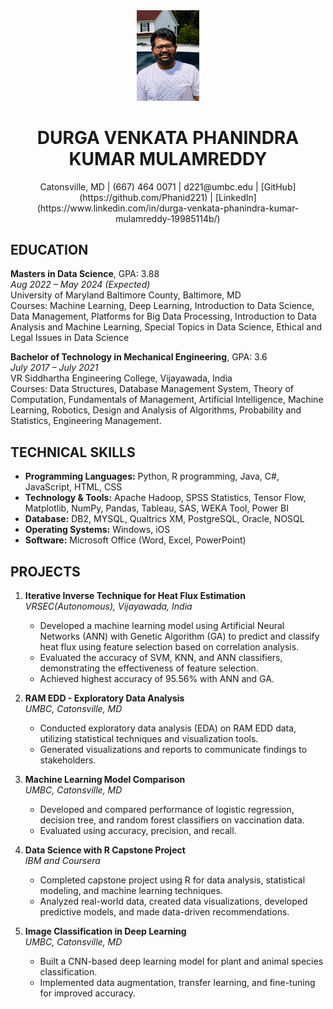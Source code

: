 <center>
<img src="Phani_Headshot.jpeg" alt="Phani_Headshot" width="100"/>
<h1>DURGA VENKATA PHANINDRA KUMAR MULAMREDDY</h1>
Catonsville, MD | (667) 464 0071 | d221@umbc.edu | [GitHub] (https://github.com/Phanid221) | [LinkedIn] (https://www.linkedin.com/in/durga-venkata-phanindra-kumar-mulamreddy-19985114b/) 
</center>

## EDUCATION
**Masters in Data Science**, GPA: 3.88  
*Aug 2022 – May 2024 (Expected)*  
University of Maryland Baltimore County, Baltimore, MD  
Courses: Machine Learning, Deep Learning, Introduction to Data Science, Data Management, Platforms for Big Data Processing, Introduction to Data Analysis and Machine Learning, Special Topics in Data Science, Ethical and Legal Issues in Data Science

**Bachelor of Technology in Mechanical Engineering**, GPA: 3.6                               
*July 2017 – July 2021*  
VR Siddhartha Engineering College, Vijayawada, India  
Courses: Data Structures, Database Management System, Theory of Computation, Fundamentals of Management, Artificial Intelligence, Machine Learning, Robotics, Design and Analysis of Algorithms, Probability and Statistics, Engineering Management.

## TECHNICAL SKILLS
- **Programming Languages:** Python, R programming, Java, C#, JavaScript, HTML, CSS
- **Technology & Tools:** Apache Hadoop, SPSS Statistics, Tensor Flow, Matplotlib, NumPy, Pandas, Tableau, SAS, WEKA Tool, Power BI
- **Database:** DB2, MYSQL, Qualtrics XM, PostgreSQL, Oracle, NOSQL
- **Operating Systems:** Windows, iOS
- **Software:** Microsoft Office (Word, Excel, PowerPoint)

## PROJECTS
1. **Iterative Inverse Technique for Heat Flux Estimation**  
   *VRSEC(Autonomous), Vijayawada, India*  
   - Developed a machine learning model using Artificial Neural Networks (ANN) with Genetic Algorithm (GA) to predict and classify heat flux using feature selection based on correlation analysis.
   - Evaluated the accuracy of SVM, KNN, and ANN classifiers, demonstrating the effectiveness of feature selection.
   - Achieved highest accuracy of 95.56% with ANN and GA.

2. **RAM EDD - Exploratory Data Analysis**  
   *UMBC, Catonsville, MD*  
   - Conducted exploratory data analysis (EDA) on RAM EDD data, utilizing statistical techniques and visualization tools.
   - Generated visualizations and reports to communicate findings to stakeholders.

3. **Machine Learning Model Comparison**  
   *UMBC, Catonsville, MD*  
   - Developed and compared performance of logistic regression, decision tree, and random forest classifiers on vaccination data.
   - Evaluated using accuracy, precision, and recall.

4. **Data Science with R Capstone Project**  
   *IBM and Coursera*  
   - Completed capstone project using R for data analysis, statistical modeling, and machine learning techniques.
   - Analyzed real-world data, created data visualizations, developed predictive models, and made data-driven recommendations.

5. **Image Classification in Deep Learning**  
   *UMBC, Catonsville, MD*  
   - Built a CNN-based deep learning model for plant and animal species classification.
   - Implemented data augmentation, transfer learning, and fine-tuning for improved accuracy.
  

